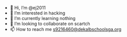 - 👋 Hi, I’m @ej2011
- 👀 I’m interested in hacking
- 🌱 I’m currently learning nothing
- 💞️ I’m looking to collaborate on scartch
- 📫 How to reach me s9216460@dekalbschoolsga.org

<!---
ej2011/ej2011 is a ✨ special ✨ repository
